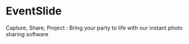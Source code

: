 # EventSlide
Capture, Share, Project : Bring your party to life with our instant photo sharing software
